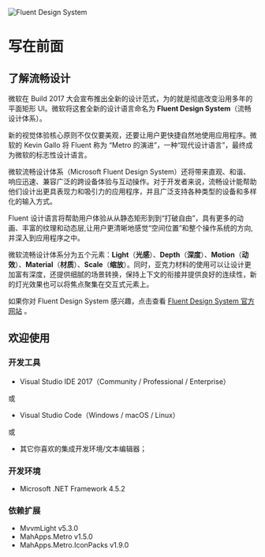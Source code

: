 ![Fluent Design System](https://github.com/Vultur/fluent-admin/raw/master/fluent-design.png)

写在前面
===================

## 了解流畅设计

微软在 Build 2017 大会宣布推出全新的设计范式，为的就是彻底改变沿用多年的平面矩形 UI。微软将这套全新的设计语言命名为 **Fluent Design System**（流畅设计体系）。

新的视觉体验核心原则不仅仅要美观，还要让用户更快捷自然地使用应用程序。微软的 Kevin Gallo 将 Fluent 称为 “Metro 的演进”，一种“现代设计语言”，最终成为微软的标志性设计语言。

微软流畅设计体系（Microsoft Fluent Design System）还将带来直观、和谐、响应迅速、兼容广泛的跨设备体验与互动操作。对于开发者来说，流畅设计能帮助他们设计出更具表现力和吸引力的应用程序，并且广泛支持各种类型的设备和多样化的输入方式。

Fluent 设计语言将帮助用户体验从从静态矩形到到“打破自由”，具有更多的动画、丰富的纹理和动态层,让用户更清晰地感觉“空间位置”和整个操作系统的方向,并深入到应用程序之中。

微软流畅设计体系分为五个元素：**Light**（**光感**）、**Depth**（**深度**）、**Motion**（**动效**）、**Material**（**材质**）、**Scale**（**缩放**）。同时，亚克力材料的使用可以让设计更加富有深度，还提供细腻的场景转换，保持上下文的衔接并提供良好的连续性，新的灯光效果也可以将焦点聚集在交互式元素上。

如果你对 Fluent Design System 感兴趣，点击查看 [Fluent Design System 官方网站](http://fluent.microsoft.com/) 。


## 欢迎使用

### 开发工具

 - Visual Studio IDE 2017（Community / Professional / Enterprise）

或

 - Visual Studio Code（Windows / macOS / Linux）

 或
 
  - 其它你喜欢的集成开发环境/文本编辑器；

### 开发环境

 - Microsoft .NET Framework 4.5.2

### 依赖扩展

 - MvvmLight v5.3.0
 - MahApps.Metro v1.5.0
 - MahApps.Metro.IconPacks v1.9.0

